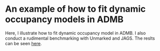 # An example of how to fit dynamic occupancy models in ADMB

Here, I illustrate how to fit dynamic occupancy model in ADMB. I also conduct a rudimental benchmarking with Unmarked and JAGS. The reslts can be seen [here](http://rpubs.com/ogimenez/297167).

